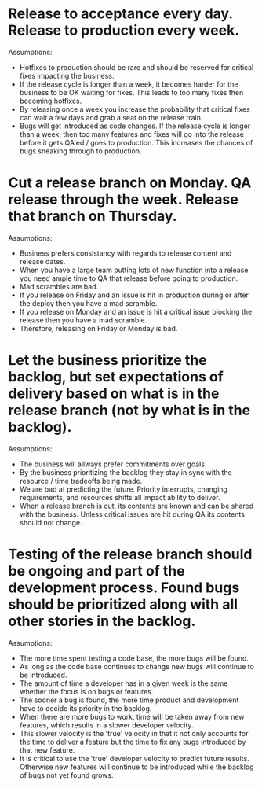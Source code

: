 Release to acceptance every day.  Release to production every week.
====
Assumptions:
  * Hotfixes to production should be rare and should be reserved for critical fixes impacting the business.
  * If the release cycle is longer than a week, it becomes harder for the business to be OK waiting for fixes.  This leads to too many fixes then becoming hotfixes.
  * By releasing once a week you increase the probability that critical fixes can wait a few days and grab a seat on the release train.
  * Bugs will get introduced as code changes.  If the release cycle is longer than a week, then too many features and fixes will go into the release before it gets QA'ed / goes to production.  This increases the chances of bugs sneaking through to production.

Cut a release branch on Monday.  QA release through the week.  Release that branch on Thursday.
====
Assumptions:
  * Business prefers consistancy with regards to release content and release dates.
  * When you have a large team putting lots of new function into a release you need ample time to QA that release before going to production.
  * Mad scrambles are bad.
  * If you release on Friday and an issue is hit in production during or after the deploy then you have a mad scramble.
  * If you release on Monday and an issue is hit a critical issue blocking the release then you have a mad scramble.
  * Therefore, releasing on Friday or Monday is bad.

Let the business prioritize the backlog, but set expectations of delivery based on what is in the release branch (not by what is in the backlog).
====
Assumptions:
  * The business will allways prefer commitments over goals.
  * By the business prioritizing the backlog they stay in sync with the resource / time tradeoffs being made.
  * We are bad at predicting the future.  Priority interrupts, changing requirements, and resources shifts all impact ability to deliver.
  * When a release branch is cut, its contents are known and can be shared with the business.  Unless critical issues are hit during QA its contents should not change.

Testing of the release branch should be ongoing and part of the development process.  Found bugs should be prioritized along with all other stories in the backlog.
====
Assumptions:
  * The more time spent testing a code base, the more bugs will be found.
  * As long as the code base continues to change new bugs will continue to be introduced.
  * The amount of time a developer has in a given week is the same whether the focus is on bugs or features.
  * The sooner a bug is found, the more time product and development have to decide its priority in the backlog.
  * When there are more bugs to work, time will be taken away from new features, which results in a slower developer velocity.
  * This slower velocity is the 'true' velocity in that it not only accounts for the time to deliver a feature but the time to fix any bugs introduced by that new feature.
  * It is critical to use the 'true' developer velocity to predict future results.  Otherwise new features will continue to be introduced while the backlog of bugs not yet found grows.
